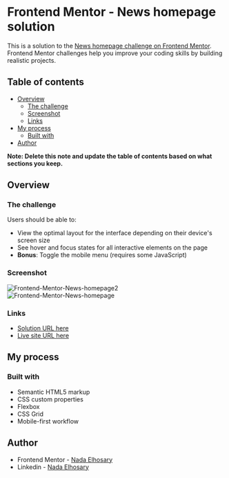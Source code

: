 # Frontend Mentor - News homepage solution

This is a solution to the [News homepage challenge on Frontend Mentor](https://www.frontendmentor.io/challenges/news-homepage-H6SWTa1MFl). Frontend Mentor challenges help you improve your coding skills by building realistic projects. 

## Table of contents

- [Overview](#overview)
  - [The challenge](#the-challenge)
  - [Screenshot](#screenshot)
  - [Links](#links)
- [My process](#my-process)
  - [Built with](#built-with)
- [Author](#author)

**Note: Delete this note and update the table of contents based on what sections you keep.**

## Overview

### The challenge

Users should be able to:

- View the optimal layout for the interface depending on their device's screen size
- See hover and focus states for all interactive elements on the page
- **Bonus**: Toggle the mobile menu (requires some JavaScript)

### Screenshot
![Frontend-Mentor-News-homepage2](https://user-images.githubusercontent.com/90730411/199789840-599c4712-2c4b-4fa6-8216-bb003b2b05ed.png)
![Frontend-Mentor-News-homepage](https://user-images.githubusercontent.com/90730411/199789885-7d5daf91-2e13-4f6c-ba13-c537fffdd242.png)

### Links

- [Solution URL here](https://github.com/NadaElho/news-homepage/)
- [Live site URL here](https://nadaelho.github.io/news-homepage/)

## My process

### Built with

- Semantic HTML5 markup
- CSS custom properties
- Flexbox
- CSS Grid
- Mobile-first workflow

## Author

- Frontend Mentor - [Nada Elhosary](https://www.frontendmentor.io/profile/NadaElho)
- Linkedin - [Nada Elhosary]( https://www.linkedin.com/in/nada-elhosary-0684611a5/)
